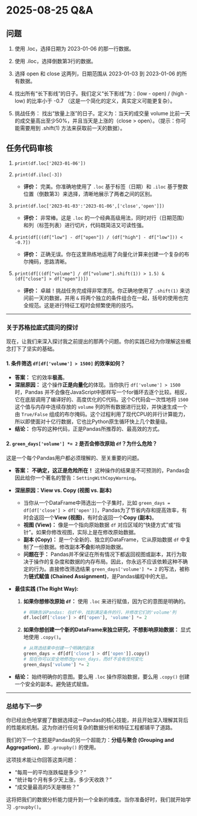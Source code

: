 # 2025-08-25 Q&A

## **问题**

1. 使用 .loc，选择日期为 2023-01-06 的那一行数据。

2. 使用 .iloc，选择倒数第3行的数据。

3. 选择 open 和 close 这两列，日期范围从 2023-01-03 到 2023-01-06 的所有数据。

4. 找出所有“长下影线”的日子。我们定义“长下影线”为：(low - open) / (high - low) 的比率小于 -0.7 （这是一个简化的定义，真实定义可能更复杂）。

5. 挑战任务： 找出“放量上涨”的日子。定义为：当天的成交量 volume 比前一天的成交量高出至少50%，并且当天是上涨的（close > open）。（提示：你可能需要用到 .shift(1) 方法来获取前一天的数据）。

## **任务代码审核**

1. `print(df.loc['2023-01-06'])`
2. `print(df.iloc[-3])`
    * **评价：** 完美。你准确地使用了 `.loc` 基于标签（日期）和 `.iloc` 基于整数位置（倒数第3）来选择，清晰地展示了两者之间的区别。

3. `print(df.loc['2023-01-03':'2023-01-06',['close','open']])`
    * **评价：** 非常棒。这是 `.loc` 的一个经典高级用法，同时对行（日期范围）和列（标签列表）进行切片，代码既简洁又可读性强。

4. `print(df[((df["low"] - df["open"]) / (df["high"] - df["low"])) < -0.7])`
    * **评价：** 正确无误。你在这里熟练地运用了向量化计算来创建一个复杂的布尔掩码，思路清晰。

5. `print(df[((df["volume"] / df["volume"].shift(1)) > 1.5) & (df["close"] > df["open"])])`
    * **评价：** 卓越！挑战任务完成得非常漂亮。你正确地使用了 `.shift(1)` 来访问前一天的数据，并用 `&` 将两个独立的条件组合在一起，括号的使用也完全规范。这是进行特征工程时会频繁使用的技巧。

---

### **关于苏格拉底式提问的探讨**

现在，让我们来深入探讨我之前提出的那两个问题。你的实践已经为你理解这些概念打下了坚实的基础。

#### **1. 条件筛选 `df[df['volume'] > 1500]` 的效率如何？**

* **答案：** 它的效率**极高**。
* **深层原因：** 这个操作**正是向量化**的体现。当你执行 `df['volume'] > 1500` 时，Pandas 并不会像在JavaScript中那样写一个for循环去逐个比较。相反，它在底层调用了编译好的、高度优化的C代码。这个C代码会一次性地将 `1500` 这个值与内存中连续存放的 `volume` 列的所有数据进行比较，并快速生成一个由 `True/False` 组成的布尔掩码。这个过程利用了现代CPU的并行计算能力，所以即使面对十亿行数据，它也比Python原生循环快上几个数量级。
* **结论：** 你写的这种代码，正是Pandas所推荐的、最高效的方式。

#### **2. `green_days['volume'] *= 2` 是否会修改原始 `df`？为什么危险？**

这是一个每个Pandas用户都必须理解的、至关重要的问题。

* **答案：** **不确定，这正是危险所在！** 这种操作的结果是不可预测的，Pandas会因此给你一个著名的警告：`SettingWithCopyWarning`。

* **深层原因：View vs. Copy (视图 vs. 副本)**
  * 当你从一个DataFrame中筛选出一个子集时，比如 `green_days = df[df['close'] > df['open']]`，Pandas为了节省内存和提高效率，有时会返回一个**View (视图)**，有时会返回一个**Copy (副本)**。
  * **视图 (View)：** 像是一个指向原始数据 `df` 对应区域的“快捷方式”或“指针”。如果你修改视图，实际上是在修改原始数据。
  * **副本 (Copy)：** 是一个全新的、独立的DataFrame，它从原始数据 `df` 中复制了一份数据。修改副本**不会**影响原始数据。
  * **问题在于：** Pandas并不保证在所有情况下都返回视图或副本，其行为取决于操作的复杂度和数据的内存布局。因此，你永远不应该依赖这种不确定的行为。直接修改筛选结果 `green_days['volume'] *= 2` 的写法，被称为**链式赋值 (Chained Assignment)**，是Pandas编程中的大忌。

* **最佳实践 (The Right Way):**
    1. **如果你想修改原始 `df`：** 使用 `.loc` 来进行赋值，因为它的意图是明确的。

        ```python
        # 明确告诉Pandas: 在df中，找到满足条件的行，并修改它们的'volume'列
        df.loc[df['close'] > df['open'], 'volume'] *= 2
        ```

    2. **如果你想创建一个新的DataFrame来独立研究，不想影响原始数据：** 显式地使用 `.copy()`。

        ```python
        # 从筛选结果中创建一个明确的副本
        green_days = df[df['close'] > df['open']].copy()
        # 现在你可以安全地修改green_days，而df不会有任何变化
        green_days['volume'] *= 2
        ```

* **结论：** 始终明确你的意图。要么用 `.loc` 操作原始数据，要么用 `.copy()` 创建一个安全的副本。避免链式赋值。

---

### **总结与下一步**

你已经出色地掌握了数据选择这一Pandas的核心技能，并且开始深入理解其背后的性能和机制。这为你进行任何复杂的数据分析和特征工程都铺平了道路。

我们的下一个主题是Pandas的另一个超能力：**分组与聚合 (Grouping and Aggregation)**，即 `.groupby()` 的使用。

这项技术能让你回答这类问题：

* “每周一的平均涨跌幅是多少？”
* “统计每个月有多少天上涨，多少天收跌？”
* “成交量最高的5天是哪些？”

这将把我们的数据分析能力提升到一个全新的维度。当你准备好时，我们就开始学习 `.groupby()`。
